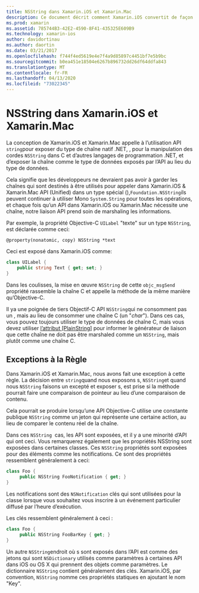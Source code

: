 ```yaml
---
title: NSString dans Xamarin.iOS et Xamarin.Mac
description: Ce document décrit comment Xamarin.iOS convertit de façon transparente les objets NSString en objets à cordes C, lorsque cela ne se produit pas.
ms.prod: xamarin
ms.assetid: 785744B3-42E2-4590-8F41-435325E609B9
ms.technology: xamarin-ios
author: davidortinau
ms.author: daortin
ms.date: 03/21/2017
ms.openlocfilehash: f744f4ed5619e4e7f4a9d85897c4451bf7e5b9bc
ms.sourcegitcommit: b0ea451e18504e6267b896732dd26df64ddfa843
ms.translationtype: MT
ms.contentlocale: fr-FR
ms.lasthandoff: 04/13/2020
ms.locfileid: "73022345"
---
```

# <a name="nsstring-in-xamarinios-and-xamarinmac"></a>NSString dans Xamarin.iOS et Xamarin.Mac

La conception de Xamarin.iOS et Xamarin.Mac appelle à l’utilisation API `string`pour exposer du type de chaîne natif .NET, , pour la manipulation des cordes `NSString` dans C et d’autres langages de programmation .NET, et d’exposer la chaîne comme le type de données exposés par l’API au lieu du type de données.

Cela signifie que les développeurs ne devraient pas avoir à garder les chaînes qui sont destinés à être utilisés pour appeler dans Xamarin.iOS & Xamarin.Mac API (Unified) dans un type spécial (),`Foundation.NSString`ils peuvent continuer à utiliser Mono `System.String` pour toutes les opérations, et chaque fois qu’un API dans Xamarin.iOS ou Xamarin.Mac nécessite une chaîne, notre liaison API prend soin de marshaling les informations.

Par exemple, la propriété Objective-C `UILabel` "texte" sur un type `NSString`, est déclarée comme ceci:

```objc
@property(nonatomic, copy) NSString *text
```

Ceci est exposé dans Xamarin.iOS comme:

```csharp
class UILabel {
    public string Text { get; set; }
}
```

Dans les coulisses, la mise en œuvre `NSString` de cette `objc_msgSend` propriété rassemble la chaîne C et appelle la méthode de la même manière qu’Objective-C.

Il ya une poignée de tiers Objectif-C API `NSString`qui ne consomment pas un , mais au lieu de consommer une chaîne C (un "*char*"). Dans ces cas, vous pouvez toujours utiliser le type de données de chaîne C, mais vous devez utiliser [l’attribut [PlainString]](~/cross-platform/macios/binding/objective-c-libraries.md) pour informer le générateur de liaison que cette chaîne ne doit pas être marshaled comme un `NSString`, mais plutôt comme une chaîne C.

 <a name="Exceptions_to_the_Rule" />

## <a name="exceptions-to-the-rule"></a>Exceptions à la Règle

Dans Xamarin.iOS et Xamarin.Mac, nous avons fait une exception à cette règle. La décision entre `string`quand nous exposons s, `NSString`et quand nous `NSString` faisons un excepté et exposer s, est prise si la méthode pourrait faire une comparaison de pointeur au lieu d’une comparaison de contenu.

Cela pourrait se produire lorsqu’une API Objective-C utilise une constante publique `NSString` comme un jeton qui représente une certaine action, au lieu de comparer le contenu réel de la chaîne.

Dans ces `NSString`  cas, les API sont exposées, et il y a une minorité d’API qui ont ceci. Vous remarquerez également que les propriétés NSString sont exposées dans certaines classes. Ces `NSString` propriétés sont exposées pour des éléments comme les notifications. Ce sont des propriétés ressemblent généralement à ceci:

```csharp
class Foo {
     public NSString FooNotification { get; }
}
```

Les notifications sont des `NSNotification` clés qui sont utilisées pour la classe lorsque vous souhaitez vous inscrire à un événement particulier diffusé par l’heure d’exécution.

Les clés ressemblent généralement à ceci :

```csharp
class Foo {
     public NSString FooBarKey { get; }
}
```

Un autre `NSString`endroit où s sont exposés dans l’API est comme des jetons qui sont `NSDictionary` utilisés comme paramètres à certaines API dans iOS ou OS X qui prennent des objets comme paramètres. Le dictionnaire `NSString` contient généralement des clés. Xamarin.iOS, par convention, `NSString` nomme ces propriétés statiques en ajoutant le nom "Key".
